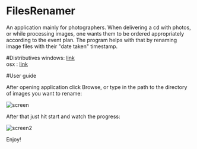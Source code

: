 # FilesRenamer
An application mainly for photographers. When delivering a cd with photos, or while processing images, one wants them to be ordered appropriately  according to the event plan. The program helps with that by renaming image files with their "date taken" timestamp.  

#Distributives
windows: [link](http://sourceforge.net/projects/filesrenamer/files/windows) <br/>
osx : [link](https://sourceforge.net/projects/filesrenamer/files/OSX/) 

#User guide

After opening application click Browse, or type in the path to the directory of images you want to rename:

![screen](https://cloud.githubusercontent.com/assets/5616532/8133319/57780a76-1130-11e5-9140-3f86d3d8afda.jpg)

After that just hit start and watch the progress:

![screen2](https://cloud.githubusercontent.com/assets/5616532/8133318/57609454-1130-11e5-99fa-02c71168418c.jpg)

Enjoy!
